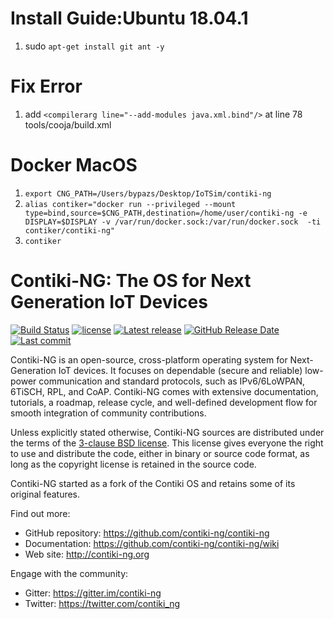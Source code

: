 # Install Guide:Ubuntu 18.04.1
1. sudo `apt-get install git ant -y`

# Fix Error
1. add `<compilerarg line="--add-modules java.xml.bind"/>` at line 78 tools/cooja/build.xml

# Docker MacOS
1. `export CNG_PATH=/Users/bypazs/Desktop/IoTSim/contiki-ng`
2. `alias contiker="docker run --privileged --mount type=bind,source=$CNG_PATH,destination=/home/user/contiki-ng -e DISPLAY=$DISPLAY -v /var/run/docker.sock:/var/run/docker.sock  -ti contiker/contiki-ng"`
3. `contiker`

# Contiki-NG: The OS for Next Generation IoT Devices

[![Build Status](https://travis-ci.org/contiki-ng/contiki-ng.svg?branch=master)](https://travis-ci.org/contiki-ng/contiki-ng/branches)
[![license](https://img.shields.io/badge/license-3--clause%20bsd-brightgreen.svg)](https://github.com/contiki-ng/contiki-ng/blob/master/LICENSE.md)
[![Latest release](https://img.shields.io/github/release/contiki-ng/contiki-ng.svg)](https://github.com/contiki-ng/contiki-ng/releases/latest)
[![GitHub Release Date](https://img.shields.io/github/release-date/contiki-ng/contiki-ng.svg)](https://github.com/contiki-ng/contiki-ng/releases/latest)
[![Last commit](https://img.shields.io/github/last-commit/contiki-ng/contiki-ng.svg)](https://github.com/contiki-ng/contiki-ng/commit/HEAD)

Contiki-NG is an open-source, cross-platform operating system for Next-Generation IoT devices. It focuses on dependable (secure and reliable) low-power communication and standard protocols, such as IPv6/6LoWPAN, 6TiSCH, RPL, and CoAP. Contiki-NG comes with extensive documentation, tutorials, a roadmap, release cycle, and well-defined development flow for smooth integration of community contributions.

Unless explicitly stated otherwise, Contiki-NG sources are distributed under
the terms of the [3-clause BSD license](LICENSE.md). This license gives
everyone the right to use and distribute the code, either in binary or
source code format, as long as the copyright license is retained in
the source code.

Contiki-NG started as a fork of the Contiki OS and retains some of its original features.

Find out more:

* GitHub repository: https://github.com/contiki-ng/contiki-ng
* Documentation: https://github.com/contiki-ng/contiki-ng/wiki
* Web site: http://contiki-ng.org

Engage with the community:

* Gitter: https://gitter.im/contiki-ng
* Twitter: https://twitter.com/contiki_ng
